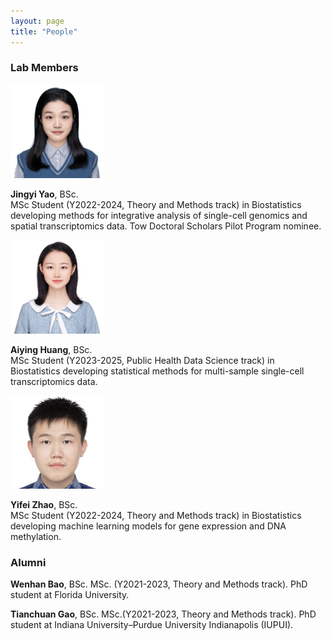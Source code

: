 ```yaml
---
layout: page
title: "People"
---
```



### Lab Members

  
<img src="../images/Jingyi_Yao.png" alt="images" width="150">

**Jingyi Yao**,  BSc.    <br/>
MSc Student (Y2022-2024, Theory and Methods track) in Biostatistics developing methods for integrative analysis of single-cell genomics and spatial transcriptomics data. Tow Doctoral Scholars Pilot Program nominee.  <br/>

<img src="../images/Aiying_Huang.png" alt="images" width="150">

**Aiying Huang**, BSc.   <br/>
MSc Student (Y2023-2025, Public Health Data Science track) in Biostatistics developing statistical methods for multi-sample single-cell transcriptomics data. 


<img src="../images/Yifei_Zhao.png" alt="images" width="150"> 

**Yifei Zhao**, BSc.   <br/>
MSc Student (Y2022-2024, Theory and Methods track) in Biostatistics developing machine learning models for gene expression and DNA methylation.

>

### Alumni

**Wenhan Bao**, BSc. MSc. (Y2021-2023, Theory and Methods track). PhD student at  Florida University.<br/>
  
**Tianchuan Gao**, BSc. MSc.(Y2021-2023, Theory and Methods track). PhD student at Indiana University–Purdue University Indianapolis (IUPUI). <br/>
